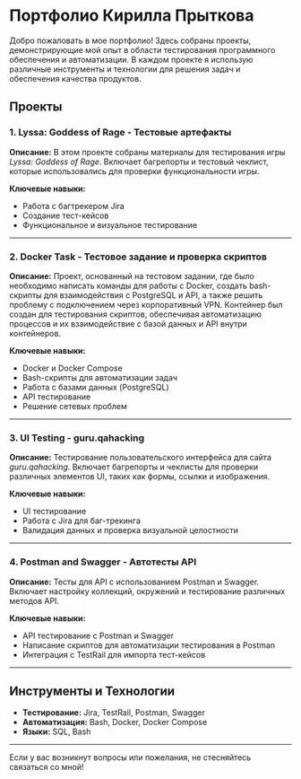 
# Портфолио Кирилла Прыткова

Добро пожаловать в мое портфолио! Здесь собраны проекты, демонстрирующие мой опыт в области тестирования программного обеспечения и автоматизации. В каждом проекте я использую различные инструменты и технологии для решения задач и обеспечения качества продуктов.

## Проекты

### 1. **Lyssa: Goddess of Rage - Тестовые артефакты**
**Описание:** В этом проекте собраны материалы для тестирования игры *Lyssa: Goddess of Rage*. Включает багрепорты и тестовый чеклист, которые использовались для проверки функциональности игры.

**Ключевые навыки:**
- Работа с багтрекером Jira
- Создание тест-кейсов
- Функциональное и визуальное тестирование

---

### 2. **Docker Task - Тестовое задание и проверка скриптов**
**Описание:** Проект, основанный на тестовом задании, где было необходимо написать команды для работы с Docker, создать bash-скрипты для взаимодействия с PostgreSQL и API, а также решить проблему с подключением через корпоративный VPN. Контейнер был создан для тестирования скриптов, обеспечивая автоматизацию процессов и их взаимодействие с базой данных и API внутри контейнеров.

**Ключевые навыки:**
- Docker и Docker Compose
- Bash-скрипты для автоматизации задач
- Работа с базами данных (PostgreSQL)
- API тестирование
- Решение сетевых проблем

---

### 3. **UI Testing - guru.qahacking**
**Описание:** Тестирование пользовательского интерфейса для сайта *guru.qahacking*. Включает багрепорты и чеклисты для проверки различных элементов UI, таких как формы, ссылки и изображения.

**Ключевые навыки:**
- UI тестирование
- Работа с Jira для баг-трекинга
- Валидация данных и проверка визуальной целостности

---

### 4. **Postman and Swagger - Автотесты API**
**Описание:** Тесты для API с использованием Postman и Swagger. Включает настройку коллекций, окружений и тестирование различных методов API.

**Ключевые навыки:**
- API тестирование с Postman и Swagger
- Написание скриптов для автоматизации тестирования в Postman
- Интеграция с TestRail для импорта тест-кейсов

---

## Инструменты и Технологии
- **Тестирование:** Jira, TestRail, Postman, Swagger
- **Автоматизация:** Bash, Docker, Docker Compose
- **Языки:** SQL, Bash

---

Если у вас возникнут вопросы или пожелания, не стесняйтесь связаться со мной!
